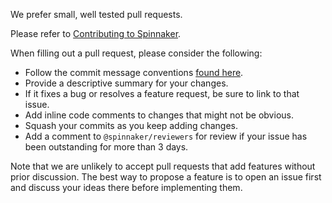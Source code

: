We prefer small, well tested pull requests.

Please refer to [Contributing to Spinnaker](https://spinnaker.io/community/contributing/).

When filling out a pull request, please consider the following:

* Follow the commit message conventions [found here](http://www.spinnaker.io/v1.0/docs/how-to-submit-a-patch).
* Provide a descriptive summary for your changes.
* If it fixes a bug or resolves a feature request, be sure to link to that issue.
* Add inline code comments to changes that might not be obvious.
* Squash your commits as you keep adding changes.
* Add a comment to `@spinnaker/reviewers` for review if your issue has been outstanding for more than 3 days.

Note that we are unlikely to accept pull requests that add features without prior discussion. The best way to propose a feature is to open an issue first and discuss your ideas there before implementing them.
